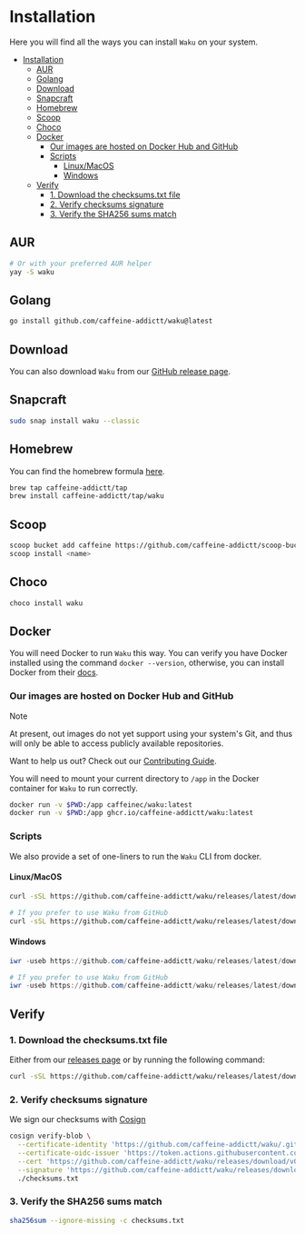 # Installation

Here you will find all the ways you can install `Waku` on your system.

<!-- prettier-ignore-start -->
<!--toc:start-->

- [Installation](#installation)
  - [AUR](#aur)
  - [Golang](#golang)
  - [Download](#download)
  - [Snapcraft](#snapcraft)
  - [Homebrew](#homebrew)
  - [Scoop](#scoop)
  - [Choco](#choco)
  - [Docker](#docker)
    - [Our images are hosted on Docker Hub and GitHub](#our-images-are-hosted-on-docker-hub-and-github)
    - [Scripts](#scripts)
      - [Linux/MacOS](#linuxmacos)
      - [Windows](#windows)
  - [Verify](#verify)
    - [1. Download the checksums.txt file](#1-download-the-checksumstxt-file)
    - [2. Verify checksums signature](#2-verify-checksums-signature)
    - [3. Verify the SHA256 sums match](#3-verify-the-sha256-sums-match)

<!--toc:end-->
<!-- prettier-ignore-end -->

## AUR

```sh
# Or with your preferred AUR helper
yay -S waku
```

## Golang

```sh
go install github.com/caffeine-addictt/waku@latest
```

## Download

You can also download `Waku` from our
[GitHub release page](https://github.com/caffeine-addictt/waku/releases/latest).

## Snapcraft

```sh
sudo snap install waku --classic
```

## Homebrew

You can find the homebrew formula
[here](https://github.com/caffeine-addictt/homebrew-tap).

```sh
brew tap caffeine-addictt/tap
brew install caffeine-addictt/tap/waku
```

## Scoop

```sh
scoop bucket add caffeine https://github.com/caffeine-addictt/scoop-bucket.git
scoop install <name>
```

## Choco

```ps1
choco install waku
```

## Docker

You will need Docker to run `Waku` this way.
You can verify you have Docker installed using the command `docker --version`,
otherwise, you can install Docker from their [docs](https://docs.docker.com/get-started/get-docker/).

### Our images are hosted on Docker Hub and GitHub

> [!NOTE]
> At present, out images do not yet support using
> your system's Git, and thus will only be able to
> access publicly available repositories.
>
> Want to help us out?
> Check out our [Contributing Guide](https://github.com/caffeine-addictt/waku/blob/main/CONTRIBUTING.md).

You will need to mount your current directory to `/app` in the Docker container
for `Waku` to run correctly.

```sh
docker run -v $PWD:/app caffeinec/waku:latest
docker run -v $PWD:/app ghcr.io/caffeine-addictt/waku:latest
```

### Scripts

We also provide a set of one-liners to run the `Waku` CLI from docker.

#### Linux/MacOS

```sh
curl -sSL https://github.com/caffeine-addictt/waku/releases/latest/download/waku.sh | bash

# If you prefer to use Waku from GitHub
curl -sSL https://github.com/caffeine-addictt/waku/releases/latest/download/waku.sh | bash -s ghcr
```

#### Windows

```ps1
iwr -useb https://github.com/caffeine-addictt/waku/releases/latest/download/waku.ps1 | iex

# If you prefer to use Waku from GitHub
iwr -useb https://github.com/caffeine-addictt/waku/releases/latest/download/waku.ps1 | iex; Run-Waku "ghcr"
```

## Verify

### 1. Download the checksums.txt file

Either from our [releases page](https://github.com/caffeine-addictt/waku/releases/latest)
or by running the following command:

```sh
curl -sSL https://github.com/caffeine-addictt/waku/releases/latest/download/checksums.txt -o checksums.txt
```

### 2. Verify checksums signature

We sign our checksums with [Cosign](https://github.com/sigstore/cosign)

```sh
cosign verify-blob \
  --certificate-identity 'https://github.com/caffeine-addictt/waku/.github/workflows/release.yml@refs/tags/v0.3.1' \
  --certificate-oidc-issuer 'https://token.actions.githubusercontent.com' \
  --cert 'https://github.com/caffeine-addictt/waku/releases/download/v0.3.1/checksums.txt.pem' \
  --signature 'https://github.com/caffeine-addictt/waku/releases/download/v0.3.1/checksums.txt.sig' \
  ./checksums.txt
```

### 3. Verify the SHA256 sums match

```sh
sha256sum --ignore-missing -c checksums.txt
```

